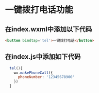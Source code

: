 # 一键拨打电话功能

## 在index.wxml中添加以下代码

```html
<button bindtap='tel'>一键拨打电话</button>
```

## 在index.js中添加如下代码

```js
  tel(){
    wx.makePhoneCall({
      phoneNumber: '12345678900'
    })
  }
```